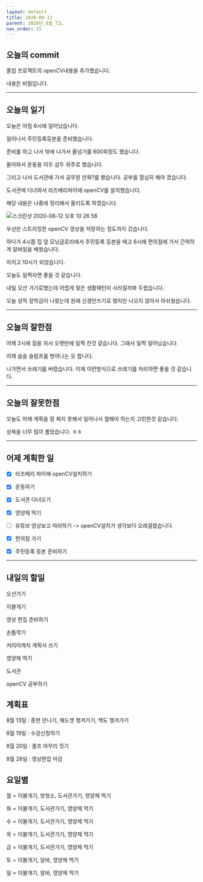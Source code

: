 ```yaml
---
layout: default
title: 2020-08-11
parent: 2020년_8월_TIL
nav_order: 15
---
```


## 오늘의 commit

졸업 프로젝트의 openCV내용을 추가했습니다.

내용은 비밀입니다.

---

## 오늘의 일기

오늘은 아침 6시에 일어났습니다.

일어나서 주민등록등본을 준비했습니다.

준비를 하고 나서 밖에 나가서 줄넘기를 600회정도 했습니다.

돌아와서 운동을 이두 삼두 위주로 했습니다.

그리고 나서 도서관에 가서 공무원 만화?를 봤습니다. 공부를 열심히 해야 겠습니다.

도서관에 다녀와서 라즈베리파이에 openCV를 설치했습니다.

해당 내용은 나중에 정리해서 올리도록 하겠습니다.

![스크린샷 2020-08-12 오후 10 26 56](https://user-images.githubusercontent.com/16849874/90020592-05be3c00-dceb-11ea-993a-f134e33c9cab.png)

우선은 스트리밍한 openCV 영상을 저장하는 정도까지 갔습니다.

하다가 4시쯤 집 앞 모닝글로리에서 주민등록 등본을 때고 6시에 편의점에 가서 간략하게 알바일을 배웠습니다.

마치고 10시가 되었습니다.

오늘도 일찍자면 좋을 것 같습니다.

내일 오산 가기로했는데 어렵게 찾은 생활패턴이 사라질까봐 두렵습니다.

오늘 성적 장학금이 나왔는데 원래 신경안쓰기로 했지만 나오지 않아서 아쉬웠습니다.

---

## 오늘의 잘한점

어제 2시에 잠을 자서 오랫만에 일찍 잔것 같습니다. 그래서 일찍 일어났습니다.

이제 슬슬 슬럼프를 벗어나는 듯 합니다.

나가면서 쓰레기를 버렸습니다. 이제 이런방식으로 쓰레기를 처리하면 좋을 것 같습니다.

---

## 오늘의 잘못한점

오늘도 어제 계획을 잘 짜지 못해서 일어나서 뭘해야 하는지 고민한것 같습니다.

성욕을 너무 많이 풀었습니다. ㅎㅎ

---

## 어제 계획한 일

- [X] 라즈베리 파이에 openCV설치하기

- [X] 운동하기

- [X] 도서관 다녀오기

- [X] 영양제 먹기

- [ ] 유튜브 영상보고 따라하기 -> openCV설치가 생각보다 오래걸렸습니다.

- [X] 편의점 가기

- [X] 주민등록 등본 준비하기

---

## 내일의 할일

오산가기

이블개기

영상 편집 준비하기

손톱깍기

커리어캐치 계획서 쓰기

영양제 먹기

도서관

openCV 공부하기

## 계획표

8월 13일 : 종현 만나기, 헤드셋 챙겨가기, 책도 챙겨가기

8월 19일 : 수강신청하기

8월 20일 : 졸프 마무리 짓기

8월 28일 : 영상편집 마감

## 요일별

월 = 이불개기, 방청소, 도서관가기, 영양제 먹기

화 = 이불개기, 도서관가기, 영양제 먹기

수 = 이불개기, 도서관가기, 영양제 먹기

목 = 이불개기, 도서관가기, 영양제 먹기

금 = 이불개기, 도서관가기, 영양제 먹기

토 = 이불개기, 알바, 영양제 먹기

일 = 이불개기, 알바, 영양제 먹기